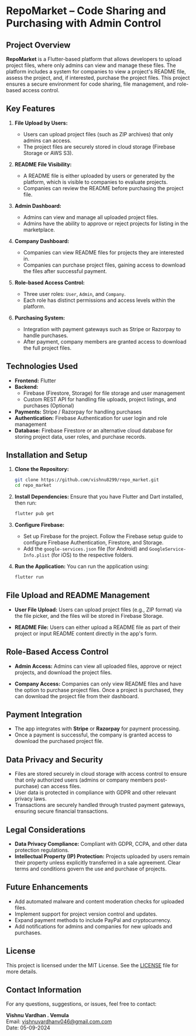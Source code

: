 # RepoMarket – Code Sharing and Purchasing with Admin Control

## Project Overview
**RepoMarket** is a Flutter-based platform that allows developers to upload project files, where only admins can view and manage these files. The platform includes a system for companies to view a project's README file, assess the project, and, if interested, purchase the project files. This project ensures a secure environment for code sharing, file management, and role-based access control.

## Key Features
1. **File Upload by Users:**
   - Users can upload project files (such as ZIP archives) that only admins can access.
   - The project files are securely stored in cloud storage (Firebase Storage or AWS S3).

2. **README File Visibility:**
   - A README file is either uploaded by users or generated by the platform, which is visible to companies to evaluate projects.
   - Companies can review the README before purchasing the project file.

3. **Admin Dashboard:**
   - Admins can view and manage all uploaded project files.
   - Admins have the ability to approve or reject projects for listing in the marketplace.

4. **Company Dashboard:**
   - Companies can view README files for projects they are interested in.
   - Companies can purchase project files, gaining access to download the files after successful payment.

5. **Role-based Access Control:**
   - Three user roles: `User`, `Admin`, and `Company`.
   - Each role has distinct permissions and access levels within the platform.

6. **Purchasing System:**
   - Integration with payment gateways such as Stripe or Razorpay to handle purchases.
   - After payment, company members are granted access to download the full project files.

## Technologies Used
- **Frontend:** Flutter
- **Backend:**
  - Firebase (Firestore, Storage) for file storage and user management
  - Custom REST API for handling file uploads, project listings, and purchases (Optional)
- **Payments:** Stripe / Razorpay for handling purchases
- **Authentication:** Firebase Authentication for user login and role management
- **Database:** Firebase Firestore or an alternative cloud database for storing project data, user roles, and purchase records.

## Installation and Setup
1. **Clone the Repository:**
   ```bash
   git clone https://github.com/vishnu8299/repo_market.git
   cd repo_market
   ```

2. **Install Dependencies:**
   Ensure that you have Flutter and Dart installed, then run:
   ```bash
   flutter pub get
   ```

3. **Configure Firebase:**
   - Set up Firebase for the project. Follow the Firebase setup guide to configure Firebase Authentication, Firestore, and Storage.
   - Add the `google-services.json` file (for Android) and `GoogleService-Info.plist` (for iOS) to the respective folders.

4. **Run the Application:**
   You can run the application using:
   ```bash
   flutter run
   ```

## File Upload and README Management
- **User File Upload:**
  Users can upload project files (e.g., ZIP format) via the file picker, and the files will be stored in Firebase Storage.
  
- **README File:**
  Users can either upload a README file as part of their project or input README content directly in the app's form.

## Role-Based Access Control
- **Admin Access:**
  Admins can view all uploaded files, approve or reject projects, and download the project files.
  
- **Company Access:**
  Companies can only view README files and have the option to purchase project files. Once a project is purchased, they can download the project file from their dashboard.

## Payment Integration
- The app integrates with **Stripe** or **Razorpay** for payment processing.
- Once a payment is successful, the company is granted access to download the purchased project file.

## Data Privacy and Security
- Files are stored securely in cloud storage with access control to ensure that only authorized users (admins or company members post-purchase) can access files.
- User data is protected in compliance with GDPR and other relevant privacy laws.
- Transactions are securely handled through trusted payment gateways, ensuring secure financial transactions.

## Legal Considerations
- **Data Privacy Compliance:** Compliant with GDPR, CCPA, and other data protection regulations.
- **Intellectual Property (IP) Protection:** Projects uploaded by users remain their property unless explicitly transferred in a sale agreement. Clear terms and conditions govern the use and purchase of projects.

## Future Enhancements
- Add automated malware and content moderation checks for uploaded files.
- Implement support for project version control and updates.
- Expand payment methods to include PayPal and cryptocurrency.
- Add notifications for admins and companies for new uploads and purchases.

## License
This project is licensed under the MIT License. See the [LICENSE](LICENSE) file for more details.

## Contact Information
For any questions, suggestions, or issues, feel free to contact:

**Vishnu Vardhan . Vemula**  
Email: [vishnuvardhanv046@gmail.com.com](mailto:vishnuvardhanv046@gmail.com)  
Date: 05-09-2024
```

